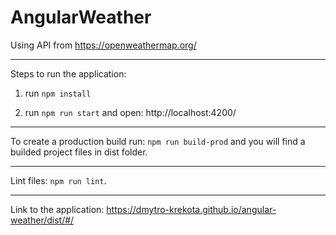 # AngularWeather

Using API from https://openweathermap.org/


---

Steps to run the application:

1. run `npm install`

2. run `npm run start` and open: http://localhost:4200/

---

To create a production build run: `npm run build-prod` and you will find a builded project files in dist folder.

---

Lint files: `npm run lint`.

---

Link to the application: https://dmytro-krekota.github.io/angular-weather/dist/#/
